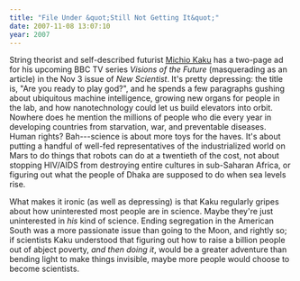 ```yaml
---
title: "File Under &quot;Still Not Getting It&quot;"
date: 2007-11-08 13:07:10
year: 2007
---
```

<p>
  String theorist and self-described
  futurist <a href="http://www.mkaku.org/">Michio Kaku</a> has a
  two-page ad for his upcoming BBC TV series <em>Visions of the
  Future</em> (masquerading as an article) in the Nov 3 issue
  of <em>New Scientist</em>. It's pretty depressing: the title is,
  "Are you ready to play god?", and he spends a few paragraphs gushing
  about ubiquitous machine intelligence, growing new organs for people
  in the lab, and how nanotechnology could let us build elevators into
  orbit. Nowhere does he mention the millions of people who die every
  year in developing countries from starvation, war, and preventable
  diseases.  Human rights?  Bah---science is about more toys for the
  haves.  It's about putting a handful of well-fed representatives of
  the industrialized world on Mars to do things that robots can do at
  a twentieth of the cost, not about stopping HIV/AIDS from destroying
  entire cultures in sub-Saharan Africa, or figuring out what the
  people of Dhaka are supposed to do when sea levels rise.
</p>
<p>
  What makes it ironic (as well as depressing) is that Kaku regularly
  gripes about how uninterested most people are in science.  Maybe
  they're just uninterested in <em>his</em> kind of science.  Ending
  segregation in the American South was a more passionate issue than
  going to the Moon, and rightly so; if scientists Kaku understood
  that figuring out how to raise a billion people out of abject
  poverty, <em>and then doing it</em>, would be a greater adventure
  than bending light to make things invisible, maybe more people would
  choose to become scientists.
</p>
